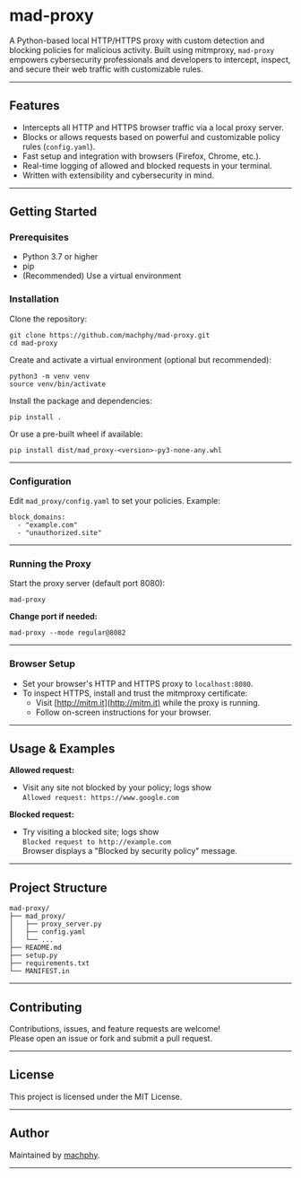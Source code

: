 
# mad-proxy

A Python-based local HTTP/HTTPS proxy with custom detection and blocking policies for malicious activity. Built using mitmproxy, `mad-proxy` empowers cybersecurity professionals and developers to intercept, inspect, and secure their web traffic with customizable rules.

---

## Features

- Intercepts all HTTP and HTTPS browser traffic via a local proxy server.
- Blocks or allows requests based on powerful and customizable policy rules (`config.yaml`).
- Fast setup and integration with browsers (Firefox, Chrome, etc.).
- Real-time logging of allowed and blocked requests in your terminal.
- Written with extensibility and cybersecurity in mind.

---

## Getting Started

### Prerequisites

- Python 3.7 or higher
- pip
- (Recommended) Use a virtual environment

### Installation

Clone the repository:

```
git clone https://github.com/machphy/mad-proxy.git
cd mad-proxy
```

Create and activate a virtual environment (optional but recommended):

```
python3 -m venv venv
source venv/bin/activate
```

Install the package and dependencies:

```
pip install .
```

Or use a pre-built wheel if available:

```
pip install dist/mad_proxy-<version>-py3-none-any.whl
```

---

### Configuration

Edit `mad_proxy/config.yaml` to set your policies. Example:

```
block_domains:
  - "example.com"
  - "unauthorized.site"
```

---

### Running the Proxy

Start the proxy server (default port 8080):

```
mad-proxy
```

**Change port if needed:**

```
mad-proxy --mode regular@8082
```

---

### Browser Setup

- Set your browser's HTTP and HTTPS proxy to `localhost:8080`.
- To inspect HTTPS, install and trust the mitmproxy certificate:
  - Visit [http://mitm.it](http://mitm.it) while the proxy is running.
  - Follow on-screen instructions for your browser.

---

## Usage & Examples

**Allowed request:**

- Visit any site not blocked by your policy; logs show  
  `Allowed request: https://www.google.com`

**Blocked request:**

- Try visiting a blocked site; logs show  
  `Blocked request to http://example.com`  
  Browser displays a "Blocked by security policy" message.

---

## Project Structure

```
mad-proxy/
├── mad_proxy/
│   ├── proxy_server.py
│   ├── config.yaml
│   └── ...
├── README.md
├── setup.py
├── requirements.txt
└── MANIFEST.in
```

---

## Contributing

Contributions, issues, and feature requests are welcome!  
Please open an issue or fork and submit a pull request.

---

## License

This project is licensed under the MIT License.

---

## Author

Maintained by [machphy](https://github.com/machphy).

---

```
